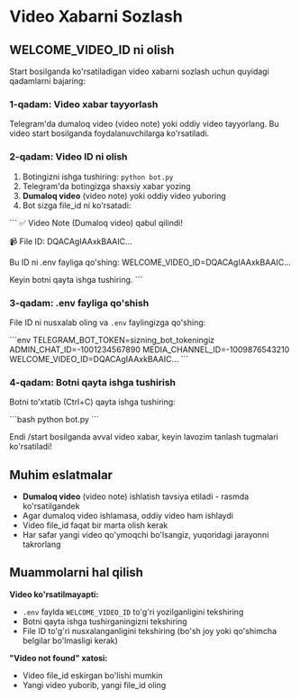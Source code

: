 # Video Xabarni Sozlash

## WELCOME_VIDEO_ID ni olish

Start bosilganda ko'rsatiladigan video xabarni sozlash uchun quyidagi qadamlarni bajaring:

### 1-qadam: Video xabar tayyorlash

Telegram'da dumaloq video (video note) yoki oddiy video tayyorlang. Bu video start bosilganda foydalanuvchilarga ko'rsatiladi.

### 2-qadam: Video ID ni olish

1. Botingizni ishga tushiring: `python bot.py`
2. Telegram'da botingizga shaxsiy xabar yozing
3. **Dumaloq video** (video note) yoki oddiy video yuboring
4. Bot sizga file_id ni ko'rsatadi:

\`\`\`
✅ Video Note (Dumaloq video) qabul qilindi!

📹 File ID:
DQACAgIAAxkBAAIC...

Bu ID ni .env fayliga qo'shing:
WELCOME_VIDEO_ID=DQACAgIAAxkBAAIC...

Keyin botni qayta ishga tushiring.
\`\`\`

### 3-qadam: .env fayliga qo'shish

File ID ni nusxalab oling va `.env` faylingizga qo'shing:

\`\`\`env
TELEGRAM_BOT_TOKEN=sizning_bot_tokeningiz
ADMIN_CHAT_ID=-1001234567890
MEDIA_CHANNEL_ID=-1009876543210
WELCOME_VIDEO_ID=DQACAgIAAxkBAAIC...
\`\`\`

### 4-qadam: Botni qayta ishga tushirish

Botni to'xtatib (Ctrl+C) qayta ishga tushiring:

\`\`\`bash
python bot.py
\`\`\`

Endi /start bosilganda avval video xabar, keyin lavozim tanlash tugmalari ko'rsatiladi!

## Muhim eslatmalar

- **Dumaloq video** (video note) ishlatish tavsiya etiladi - rasmda ko'rsatilgandek
- Agar dumaloq video ishlamasa, oddiy video ham ishlaydi
- Video file_id faqat bir marta olish kerak
- Har safar yangi video qo'ymoqchi bo'lsangiz, yuqoridagi jarayonni takrorlang

## Muammolarni hal qilish

**Video ko'rsatilmayapti:**
- `.env` faylda `WELCOME_VIDEO_ID` to'g'ri yozilganligini tekshiring
- Botni qayta ishga tushirganingizni tekshiring
- File ID to'g'ri nusxalanganligini tekshiring (bo'sh joy yoki qo'shimcha belgilar bo'lmasligi kerak)

**"Video not found" xatosi:**
- Video file_id eskirgan bo'lishi mumkin
- Yangi video yuborib, yangi file_id oling
